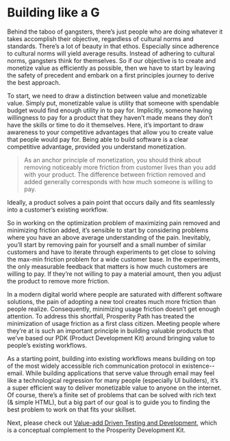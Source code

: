 # Building like a G

Behind the taboo of gangsters, there’s just people who are doing whatever it takes accomplish their objective, regardless of cultural norms and standards. There’s a lot of beauty in that ethos. Especially since adherence to cultural norms will yield average results. Instead of adhering to cultural norms, gangsters think for themselves. So if our objective is to create and monetize value as efficiently as possible, then we have to start by leaving the safety of precedent and embark on a first principles journey to derive the best approach.

To start, we need to draw a distinction between value and monetizable value. Simply put, monetizable value is utility that someone with spendable budget would find enough utility in to pay for. Implicitly, someone having willingness to pay for a product that they haven’t made means they don’t have the skills or time to do it themselves. Here, it’s important to draw awareness to your competitive advantages that allow you to create value that people would pay for. Being able to build software is a clear competitive advantage, provided you understand monetization. 

> As an anchor principle of monetization, you should think about removing noticeably more friction from customer lives than you add with your product. The difference between friction removed and added generally corresponds with how much someone is willing to pay. 

Ideally, a product solves a pain point that occurs daily and fits seamlessly into a customer’s existing workflow. 

So in working on the optimization problem of maximizing pain removed and minimizing friction added, it’s sensible to start by considering problems where you have an above average understanding of the pain. Inevitably, you’ll start by removing pain for yourself and a small number of similar customers and have to iterate through experiments to get close to solving the max-min friction problem for a wide customer base. In the experiments, the only measurable feedback that matters is how much customers are willing to pay. If they’re not willing to pay a material amount, then you adjust the product to remove more friction.

In a modern digital world where people are saturated with different software solutions, the pain of adopting a new tool creates much more friction than people realize. Consequently, minimizing usage friction doesn’t get enough attention. To address this shortfall, Prosperity Path has treated the minimization of usage friction as a first class citizen. Meeting people where they’re at is such an important principle in building valuable products that we’ve based our PDK (Product Development Kit) around bringing value to people’s existing workflows. 

As a starting point, building into existing workflows means building on top of the most widely accessible rich communication protocol in existence-- email. While building applications that serve value through email may feel like a technological regression for many people (especially UI builders), it’s a super efficient way to deliver monetizable value to anyone on the internet. Of course, there’s a finite set of problems that can be solved with rich text (& simple HTML), but a big part of our goal is to guide you to finding the best problem to work on that fits your skillset.

Next, please check out [Value-add Driven Testing and Development](Value-add-Driven-Testing-and-Dev.md), which is a conceptual complement to the Prosperity Development Kit.
